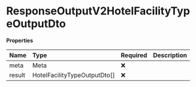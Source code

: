 # ResponseOutputV2HotelFacilityTypeOutputDto

**Properties**

| Name   | Type                         | Required | Description |
| :----- | :--------------------------- | :------- | :---------- |
| meta   | Meta                         | ❌       |             |
| result | HotelFacilityTypeOutputDto[] | ❌       |             |

<!-- This file was generated by liblab | https://liblab.com/ -->
